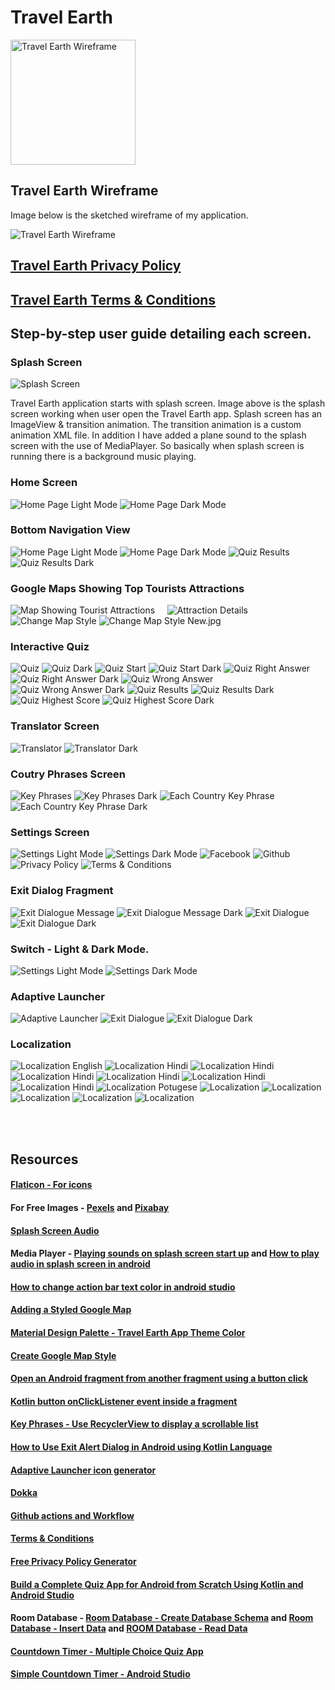 <h1>Travel Earth</h1>
<img src="/images/Travel Earth.jpg" alt="Travel Earth Wireframe" width="200" height="200">
<h2>Travel Earth Wireframe</h2>
<p>Image below is the sketched wireframe of my application.</p>
<img src="/images/Travel Earth Wireframe.png" alt="Travel Earth Wireframe">
<h2><a href="https://otago-polytechnic-bit-courses.github.io/mobile-app-dev-s1-21-project-SABISINGH/">Travel Earth Privacy Policy</a></h2>
<h2><a href="https://www.websitepolicies.com/policies/view/qBaLNp64">Travel Earth Terms & Conditions</a></h2>
<h2>Step-by-step user guide detailing each screen.</h2>

<h3>Splash Screen</h3>
<img src="/images/Splash Screen.png" alt="Splash Screen">
<p>Travel Earth application starts with splash screen. Image above is the splash screen working when user open the Travel Earth app. Splash screen has an ImageView & transition animation. The transition animation is a custom animation XML file. In addition I have added a plane sound to the splash screen with the use of MediaPlayer. So basically when splash screen is running there is a background music playing.</p>

<h3>Home Screen</h3>
<img src="/images/Home Page Light Mode.jpg" alt="Home Page Light Mode">
<img src="/images/Home Page Dark Mode.jpg" alt="Home Page Dark Mode">
<p></p>

<h3>Bottom Navigation View</h3>
<img src="/images/Home Page Light Mode.jpg" alt="Home Page Light Mode">
<img src="/images/Home Page Dark Mode.jpg" alt="Home Page Dark Mode">
<img src="/images/Quiz Results.jpg" alt="Quiz Results">
<img src="/images/Quiz Results Dark.jpg" alt="Quiz Results Dark">
<img src="/images/" alt="">
<img src="/images/" alt="">
<img src="/images/" alt="">
<img src="/images/" alt="">
<p></p>

<h3>Google Maps Showing Top Tourists Attractions</h3>
<img src="/images/Map Showing Tourist Attractions.jpg" alt="Map Showing Tourist Attractions">
<img src="/images/Map Showing Tourist Attractions 1.jpg" alt="">
<img src="/images/Map Showing Tourist Attractions 2.jpg" alt="">
<img src="/images/Map Showing Tourist Attractions 3.jpg" alt="">
<img src="/images/Map Showing Tourist Attractions 4.jpg" alt="">
<img src="/images/Attraction Details.jpg" alt="Attraction Details">
<img src="/images/Change Map Style.jpg" alt="Change Map Style">
<img src="/images/Change Map Style New.jpg" alt="Change Map Style New.jpg">
<p></p>

<h3>Interactive Quiz</h3>
<img src="/images/Quiz.jpg" alt="Quiz">
<img src="/images/Quiz Dark.jpg" alt="Quiz Dark">
<img src="/images/Quiz Start.jpg" alt="Quiz Start">
<img src="/images/Quiz Start Dark.jpg" alt="Quiz Start Dark">
<img src="/images/Quiz Right Answer.jpg" alt="Quiz Right Answer">
<img src="/images/Quiz Right Answer Dark.jpg" alt="Quiz Right Answer Dark">
<img src="/images/Quiz Wrong Answer.jpg" alt="Quiz Wrong Answer">
<img src="/images/Quiz Wrong Answer Dark.jpg" alt="Quiz Wrong Answer Dark">
<img src="/images/Quiz Results.jpg" alt="Quiz Results">
<img src="/images/Quiz Results Dark.jpg" alt="Quiz Results Dark">
<img src="/images/Quiz Highest Score.jpg" alt="Quiz Highest Score">
<img src="/images/Quiz Highest Score Dark.jpg" alt="Quiz Highest Score Dark">
<p></p>

<h3>Translator Screen</h3>
<img src="/images/Translator.jpg" alt="Translator">
<img src="/images/Translator Dark.jpg" alt="Translator Dark">
<img src="/images/" alt="">
<img src="/images/" alt="">
<img src="/images/" alt="">
<img src="/images/" alt="">
<img src="/images/" alt="">
<img src="/images/" alt="">
<p></p>

<h3>Coutry Phrases Screen</h3>
<img src="/images/Key Phrases.jpg" alt="Key Phrases">
<img src="/images/Key Phrases Dark.jpg" alt="Key Phrases Dark">
<img src="/images/Each Country Key Phrase.jpg" alt="Each Country Key Phrase">
<img src="/images/Each Country Key Phrase Dark.jpg" alt="Each Country Key Phrase Dark">
<p></p>

<h3>Settings Screen</h3>
<img src="/images/Settings Light Mode.jpg" alt="Settings Light Mode">
<img src="/images/Settings Dark Mode.jpg" alt="Settings Dark Mode">
<img src="/images/Facebook.jpg" alt="Facebook">
<img src="/images/Github.jpg" alt="Github">
<img src="/images/Privacy Policy.jpg" alt="Privacy Policy">
<img src="/images/Terms & Conditions.jpg" alt="Terms & Conditions">
<p></p>

<h3>Exit Dialog Fragment</h3>
<img src="/images/Exit Dialogue Message.jpg" alt="Exit Dialogue Message">
<img src="/images/Exit Dialogue Message Dark.jpg" alt="Exit Dialogue Message Dark">
<img src="/images/Exit Dialogue.jpg" alt="Exit Dialogue">
<img src="/images/Exit Dialogue Dark.jpg" alt="Exit Dialogue Dark">

<p></p>

<h3> Switch - Light & Dark Mode.</h3>
<img src="/images/Settings Light Mode.jpg" alt="Settings Light Mode">
<img src="/images/Settings Dark Mode.jpg" alt="Settings Dark Mode">

<p></p>

<h3>Adaptive Launcher</h3>
<img src="/images/Adaptive Launcher.jpg" alt="Adaptive Launcher">
<img src="/images/Exit Dialogue.jpg" alt="Exit Dialogue">
<img src="/images/Exit Dialogue Dark.jpg" alt="Exit Dialogue Dark">
<p></p>

<h3>Localization</h3>
<img src="/images/Localization English.jpg" alt="Localization English">
<img src="/images/Localization Hindi.jpg" alt="Localization Hindi">
<img src="/images/Localization Hindi 1.jpg" alt="Localization Hindi">
<img src="/images/Localization Hindi 2.jpg" alt="Localization Hindi">
<img src="/images/Localization Hindi 3.jpg" alt="Localization Hindi">
<img src="/images/Localization Hindi 4.jpg" alt="Localization Hindi">
<img src="/images/Localization Hindi 5.jpg" alt="Localization Hindi">
<img src="/images/Localization Portugese.jpg" alt="Localization Potugese">
<img src="/images/Localization Potugese 1.jpg" alt=Localization Potugese">
<img src="/images/Localization Potugese 2.jpg" alt=Localization Potugese">
<img src="/images/Localization Potugese 3.jpg" alt=Localization Potugese">
<img src="/images/Localization Potugese 4.jpg" alt=Localization Potugese">
<img src="/images/Localization Potugese 5.jpg" alt=Localization Potugese">
<p></p>

<br><br>
<h2>Resources</h2>
<h4><a href="https://www.flaticon.com/free-icon/travelling_1748778?term=travelling&page=2&position=47&page=2&position=47&related_id=1748778&origin=search">Flaticon - For icons</a></h4>
<h4>For Free Images - <a href="https://www.pexels.com">Pexels</a> and <a href="https://pixabay.com">Pixabay</a></h4>
<h4><a href="https://audiojungle.net/">Splash Screen Audio</a></h4>
<h4>Media Player - <a href="https://stackoverflow.com/questions/32844746/playing-sounds-on-splash-screen-start-up">Playing sounds on splash screen start up</a> and <a href="https://stackoverflow.com/questions/3370211/how-to-play-audio-in-splash-screen-in-android/3373150">How to play audio in splash screen in android</a></h4>
<h4><a href="https://www.youtube.com/watch?v=V-gKDt-sIlM">How to change action bar text color in android studio</a></h4>
<h4><a href="https://developers.google.com/maps/documentation/android-sdk/styling#raw-resource">Adding a Styled Google Map</a></h4>
<h4><a href="https://www.materialpalette.com/brown/grey">Material Design Palette - Travel Earth App Theme Color</a></h4>
<h4><a href="https://mapstyle.withgoogle.com/">Create Google Map Style</a></h4>
<h4><a href="https://www.youtube.com/watch?v=6OlONE8Lb_4">Open an Android fragment from another fragment using a button click</a></h4>
<h4><a href="https://stackoverflow.com/questions/51672231/kotlin-button-onclicklistener-event-inside-a-fragment">Kotlin button onClickListener event inside a fragment</a></h4>
<h4><a href="https://developer.android.com/codelabs/basic-android-kotlin-training-affirmations-app#0">Key Phrases - Use RecyclerView to display a scrollable list</a></h4>
<h4><a href="https://www.youtube.com/watch?v=sFfP5qZojHQ Followed this video">How to Use Exit Alert Dialog in Android using Kotlin Language</a></h4>
<h4><a href="https://romannurik.github.io/AndroidAssetStudio/icons-launcher.html#foreground.type=clipart&foreground.clipart=android&foreground.space.trim=1&foreground.space.pad=0.25&foreColor=rgba(96%2C%20125%2C%20139%2C%200)&backColor=rgb(68%2C%20138%2C%20255)&crop=0&backgroundShape=square&effects=none&name=ic_launcher">Adaptive Launcher icon generator</a></h4>
<h4><a href="https://github.com/Kotlin/dokka">Dokka</a></h4>
<h4><a href="https://github.com/otago-polytechnic-bit-courses/IN721-mobile-application-development/blob/master/code-resources/build_pull_request.yml">Github actions and Workflow</a></h4>
<h4><a href="https://www.websitepolicies.com/">Terms & Conditions</a></h4>
<h4><a href="https://www.freeprivacypolicy.com/">Free Privacy Policy Generator</a></h4>
<h4><a href="https://www.youtube.com/watch?v=b21fiIyOW4A&t=4168s">Build a Complete Quiz App for Android from Scratch Using Kotlin and Android Studio</a></h4>
<h4>Room Database - <a href="https://www.youtube.com/watch?v=lwAvI3WDXBY&t=1s">Room Database - Create Database Schema</a> and <a href="https://www.youtube.com/watch?v=UBCAWfztTrQ&t=29s">Room Database - Insert Data</a> and <a href="https://www.youtube.com/watch?v=3USvr1Lz8g8&t=38s">ROOM Database - Read Data</a></h4>
<h4><a href="https://www.youtube.com/watch?v=bLUXfWkZMD8">Countdown Timer - Multiple Choice Quiz App</a></h4>
<h4><a href="https://www.youtube.com/watch?v=zmjfAcnosS0">Simple Countdown Timer - Android Studio</a></h4>